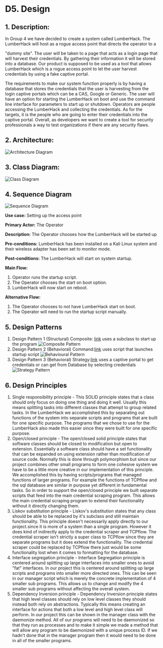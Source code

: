 # D5. Design

## 1. Description:

In Group 4 we have decided to create a system called LumberHack. The LumberHack will host as a rogue access point that directs the operator to a

&quot;dummy site&quot;. The user will be taken to a page that acts as a login page that will harvest their credentials. By gathering their information it will be stored into a database. Our product is supposed to be used as a tool that allows LumberHack which is a rogue access point to let the user harvest credentials by using a fake captive portal.

The requirements to make our system function properly is by having a database that stores the credentials that the user is harvesting from the login captive portals which can be a CAS, Google or Generic.  The user will have an option for starting the LumberHack on boot and use the command line interface for parameters to start up or shutdown. Operators are people accessing the LumberHack and collecting the credentials. As for the targets, it is the people who are going to enter their credentials into the captive portal. Overall, as developers we want to create a tool for security professionals a way to test organizations if there are any security flaws.

## 2. Architecture:
![Architecture Diagram](https://github.com/KaelenCarling/LumberHack/blob/Deliverable-5/Pictures/base_Uml.jpg)

## 3. Class Diagram:
![Class Diagram](https://github.com/KaelenCarling/LumberHack/blob/Deliverable-5/Pictures/Deliverable_5_3.png)

## 4. Sequence Diagram
![Sequence Diagram](https://github.com/KaelenCarling/LumberHack/blob/Deliverable-5/Pictures/sequence%20diagram.png)

**Use case:** Setting up the access point

**Primary Actor:**  The Operator

**Description:** The Operator chooses how the LumberHack will be started up

**Pre-conditions:** LumberHack has been installed on a Kali Linux system and their wireless adapter has been set to monitor mode.

**Post-conditions:** The LumberHack will start on system startup.

**Main Flow:**

1. Operator runs the startup script.
2. The Operator chooses the start on boot option.
3. LumberHack will now start on reboot.

**Alternative Flow:**

1. The Operator chooses to not have LumberHack start on boot.
2. The Operator will need to run the startup script manually.


## 5. Design Patterns
  1. Design Pattern 1 (Structural) Composite: [link](https://github.com/KaelenCarling/LumberHack/blob/de27ff2a981ffb99e77e4a9d8a6dee8467958cc6/Lumberhack.sh) uses a subclass to start up the program
  ![Composite Pattern](https://github.com/KaelenCarling/LumberHack/blob/Deliverable-5/Pictures/pattern%201.png)
  2. Design Pattern 2 (Behavioral) Command:[link](https://github.com/KaelenCarling/LumberHack/blob/de27ff2a981ffb99e77e4a9d8a6dee8467958cc6/Lumberhack.sh) uses script that launches startup script
  ![Behavioural Pattern](https://github.com/KaelenCarling/LumberHack/blob/Deliverable-5/Pictures/pattern%202.png)
  3. Design Pattern 3 (Behavioral) Strategy:[link](https://github.com/KaelenCarling/LumberHack/blob/Deliverable-5/Pictures/pattern%202.png) uses a captive portal to get credentials or can get from Database by selecting credentials
  ![Strategy Pattern](https://github.com/KaelenCarling/LumberHack/blob/Deliverable-5/Pictures/pattern%203.png)



## 6. Design Principles
  1. Single responsibility principle - This SOLID principle states that a class should only focus on doing one thing and doing it well. Usually this means splitting tasks into different classes that attempt to group related tasks. In the LumberHack we accomplished this by separating out functions of the system into separate scripts and programs that are built for one specific purpose. The programs that we chose to use for the LumberHack also made this easier since they were built for one specific purpose.
  2. Open/closed principle - The open/closed solid principle states that software classes should be closed to modification but open to extension. Essentially a software class should have a set functionality that can be expanded on using extension rather than modification of source code. Normally this is done through polymorphism but since our project combines other small programs to form one cohesive system we have to be a little more creative in our implementation of this principle. We accomplished this by having scripts/programs that managed functions of larger programs. For example the functions of TCPflow and the sql database are similar in purpose yet different in fundamental tasks. So in order to support the open/closed principle we built separate scripts that feed into the main credential scraping program. This allows the main credential scraping program to extend their functionality without it directly changing them.
  3. Liskov substitution principle - Liskov&#39;s substitution states that any class should be able to be replaced by it&#39;s subclass and still maintain functionality. This principle doesn&#39;t necessarily apply directly to our project.since it is more of a system than a single program. However it does kind of indirectly apply to the credential scraper and TCPflow. The credential scraper isn&#39;t strictly a super class to TCPflow since they are separate programs but it does extend the functionality. The credential scraper could be replaced by TCPflow there just would be some functionality lost when it comes to formatting for the database.
  4. Interface segregation principle - Interface Segregation principle is centered around splitting up large interfaces into smaller ones to avoid &quot;fat&quot; interfaces. In our project this is centered around splitting up large scripts and programs into smaller more directed ones. This can be seen in our manager script which is merely the concrete implementation of 4 smaller sub programs. This allows us to change and modify the 4 smaller sub programs without affecting the overall system.
  5. Dependency Inversion principle - Dependency Inversion principle states that high level classes should rely on low level classes they should instead both rely on abstractions. Typically this means creating an interface for actions that both a low level and high level class will perform. In our project this can be shown in the manager class with the daemonize method. All of our programs will need to be daemonized so that they run as processes and to make it simple we made a method that will allow any program to be daemonized with a unique process ID. If we hadn&#39;t done that in the manager program then it would need to be done in all of the smaller programs.
